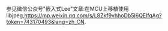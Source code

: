 参见微信公众号"嵌入式Lee"文章:在MCU上移植使用libjpeg,https://mp.weixin.qq.com/s/L8Zkf9vhhoDb5I6QElfqAg?token=743170493&lang=zh_CN.
